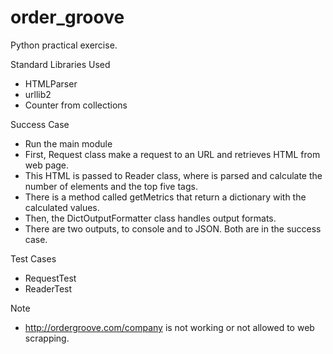 # order_groove
Python practical exercise.

Standard Libraries Used

* HTMLParser
* urllib2
* Counter from collections


Success Case

* Run the main module
* First, Request class make a request to an URL and retrieves HTML from web page.
* This HTML is passed to Reader class, where is parsed and calculate the number of elements and the top five tags.
* There is a method called getMetrics that return a dictionary with the calculated values.
* Then, the DictOutputFormatter class handles output formats. 
* There are two outputs, to console and to JSON. Both are in the success case.

Test Cases

* RequestTest
* ReaderTest


Note

* http://ordergroove.com/company is not working or not allowed to web scrapping.